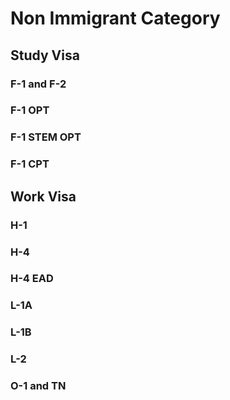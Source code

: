 # Non Immigrant Category
## Study Visa
### F-1 and F-2
### F-1 OPT
### F-1 STEM OPT 
### F-1 CPT

## Work Visa
### H-1
### H-4
### H-4 EAD
### L-1A
### L-1B
### L-2
### O-1 and TN